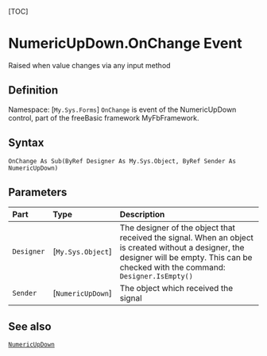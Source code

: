 [TOC]
# NumericUpDown.OnChange Event
Raised when value changes via any input method
## Definition
Namespace: [`My.Sys.Forms`]
`OnChange` is event of the NumericUpDown control, part of the freeBasic framework MyFbFramework.
## Syntax
```freeBasic
OnChange As Sub(ByRef Designer As My.Sys.Object, ByRef Sender As NumericUpDown)
```

## Parameters

|Part|Type|Description|
| :------------ | :------------ | :------------ |
|`Designer`|[`My.Sys.Object`]|The designer of the object that received the signal. When an object is created without a designer, the designer will be empty. This can be checked with the command: `Designer.IsEmpty()`|
|`Sender`|[`NumericUpDown`]|The object which received the signal|

## See also
[`NumericUpDown`](NumericUpDown.md)
